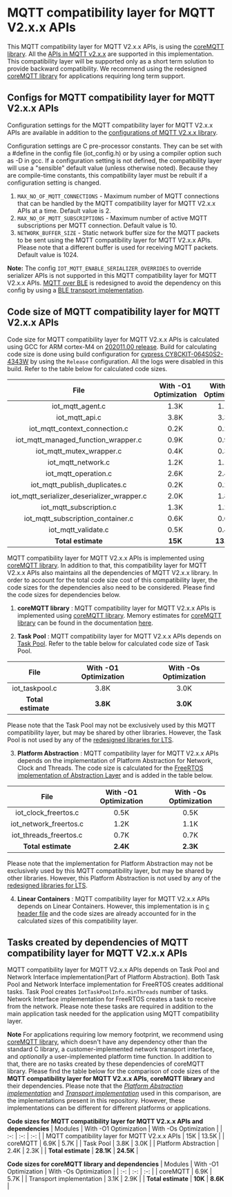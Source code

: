 # MQTT compatibility layer for MQTT V2.x.x APIs

This MQTT compatibility layer for MQTT V2.x.x APIs, is using the [coreMQTT library](https://github.com/FreeRTOS/coreMQTT/blob/master/README.md). All the [APIs in MQTT v2.x.x](include/iot_mqtt.h) are supported in this implementation. This compatibility layer will be supported only as a short term solution to provide backward compatibility. We recommend using the redesigned [coreMQTT library](https://github.com/FreeRTOS/coreMQTT/blob/master/README.md) for applications requiring long term support.


## Configs for MQTT compatibility layer for MQTT V2.x.x APIs

Configuration settings for the MQTT compatibility layer for MQTT V2.x.x APIs are available in addition to the [configurations of MQTT V2.x.x library](https://docs.aws.amazon.com/freertos/latest/lib-ref/embedded-csdk/v4.0_beta_deprecated/lib-ref/c-sdk/mqtt/mqtt_config.html).

Configuration settings are C pre-processor constants. They can be set with a #define in the config file (iot_config.h) or by using a compiler option such as -D in gcc. If a configuration setting is not defined, the compatibility layer will use a "sensible" default value (unless otherwise noted). Because they are compile-time constants, this compatibility layer must be rebuilt if a configuration setting is changed.

1. `MAX_NO_OF_MQTT_CONNECTIONS` - Maximum number of MQTT connections that can be handled by the MQTT compatibility layer for MQTT V2.x.x APIs at a time. Default value is 2.
2. `MAX_NO_OF_MQTT_SUBSCRIPTIONS` - Maximum number of active MQTT subscriptions per MQTT connection. Default value is 10.
3. `NETWORK_BUFFER_SIZE` - Static network buffer size for the MQTT packets to be sent using the MQTT compatibility layer for MQTT V2.x.x APIs. Please note that a different buffer is used for receiving MQTT packets. Default value is 1024.


**Note:** The config `IOT_MQTT_ENABLE_SERIALIZER_OVERRIDES` to override serializer APIs is not supported in this MQTT compatibility layer for MQTT V2.x.x APIs. [MQTT over BLE](https://docs.aws.amazon.com/freertos/latest/userguide/ble-demo.html#ble-demo-mqtt) is redesigned to avoid the dependency on this config by using a [BLE transport implementation](../ble/src/services/mqtt_ble/iot_ble_mqtt_transport.c).

## Code size of MQTT compatibility layer for MQTT V2.x.x APIs

Code size for MQTT compatibility layer for MQTT V2.x.x APIs is calculated using GCC for ARM cortex-M4 on [202011.00 release](https://github.com/aws/amazon-freertos/releases/tag/202011.00). Build for calculating code size is done using build configuration for [cypress CY8CKIT-064S0S2-4343W](https://docs.aws.amazon.com/freertos/latest/userguide/getting_started_cypress_psoc64.html) by using the `Release` configuration. All the logs were disabled in this build. Refer to the table below for calculated code sizes.

| File | With -O1 Optimization | With -Os Optimization |
| :-: | :-: | :-: |
| iot_mqtt_agent.c | 1.3K | 1.1K |
| iot_mqtt_api.c | 3.8K | 3.3K |
| iot_mqtt_context_connection.c | 0.2K | 0.2K |
| iot_mqtt_managed_function_wrapper.c | 0.9K | 0.9K |
| iot_mqtt_mutex_wrapper.c | 0.4K | 0.3K |
| iot_mqtt_network.c | 1.2K | 1.1K |
| iot_mqtt_operation.c | 2.6K | 2.4K |
| iot_mqtt_publish_duplicates.c | 0.2K | 0.2K |
| iot_mqtt_serializer_deserializer_wrapper.c | 2.0K | 1.8K |
| iot_mqtt_subscription.c | 1.3K | 1.2K |
| iot_mqtt_subscription_container.c | 0.6K | 0.6K |
| iot_mqtt_validate.c | 0.5K | 0.4K |
| **Total estimate** | **15K** | **13.5K** |

MQTT compatibility layer for MQTT V2.x.x APIs is implemented using [coreMQTT library](https://github.com/FreeRTOS/coreMQTT/blob/master/README.md). In addition to that, this compatibility layer for MQTT V2.x.x APIs also maintains all the dependencies of MQTT V2.x.x library. In order to account for the total code size cost of this compatibility layer, the code sizes for the dependencies also need to be considered. Please find the code sizes for dependencies below.

1. **coreMQTT library** : MQTT compatibility layer for MQTT V2.x.x APIs is implemented using [coreMQTT library](https://github.com/FreeRTOS/coreMQTT/blob/master/README.md). Memory estimates for [coreMQTT library](https://github.com/FreeRTOS/coreMQTT/blob/master/README.md) can be found in the documentation [here](https://freertos.org/mqtt/index.html).

2. **Task Pool** : MQTT compatibility layer for MQTT V2.x.x APIs depends on [Task Pool](../common/taskpool/). Refer to the table below for calculated code size of Task Pool.

| File | With -O1 Optimization | With -Os Optimization |
| :-: | :-: | :-: |
| iot_taskpool.c | 3.8K | 3.0K |
| **Total estimate** | **3.8K** | **3.0K** |

Please note that the Task Pool may not be exclusively used by this MQTT compatibility layer, but may be shared by other libraries. However, the Task Pool is not used by any of the [redesigned libraries for LTS](https://www.freertos.org/ltsroadmap.html).

3. **Platform Abstraction** :  MQTT compatibility layer for MQTT V2.x.x APIs depends on the implementation of Platform Abstraction for Network, Clock and Threads. The code size is calculated for the [FreeRTOS implementation of Abstraction Layer](../../../abstractions/platform/freertos) and is added in the table below.

| File | With -O1 Optimization | With -Os Optimization |
| :-: | :-: | :-: |
| iot_clock_freertos.c | 0.5K | 0.5K |
| iot_network_freertos.c | 1.2K | 1.1K |
| iot_threads_freertos.c | 0.7K | 0.7K |
| **Total estimate** | **2.4K** | **2.3K** |

Please note that the implementation for Platform Abstraction may not be exclusively used by this MQTT compatibility layer, but may be shared by other libraries. However, this Platform Abstraction is not used by any of the [redesigned libraries for LTS](https://www.freertos.org/ltsroadmap.html).

4. **Linear Containers** : MQTT compatibility layer for MQTT V2.x.x APIs depends on Linear Containers. However, this implementation is in [c header file](../common/include/iot_linear_containers.h) and the code sizes are already accounted for in the calculated sizes of this compatibility layer.

## Tasks created by dependencies of MQTT compatibility layer for MQTT V2.x.x APIs

MQTT compatibility layer for MQTT V2.x.x APIs depends on Task Pool and Network Interface implementation(Part of Platform Abstraction). Both Task Pool and Network Interface implementation for FreeRTOS creates additional tasks. Task Pool creates `IotTaskPoolInfo.minThreads` number of tasks. Network Interface implementation for FreeRTOS creates a task to receive from the network. Please note these tasks are required in addition to the main application task needed for the application using MQTT compatibility layer.


**Note** For applications requiring low memory footprint, we recommend using [coreMQTT library](https://github.com/FreeRTOS/coreMQTT/blob/master/README.md), which doesn't have any dependency other than the standard C library, a customer-implemented network transport interface, and *optionally* a user-implemented platform time function. In addition to that, there are no tasks created by these dependencies of coreMQTT library.
Please find the table below for the comparison of code sizes of the **MQTT compatibility layer for MQTT V2.x.x APIs**, **coreMQTT library** and their dependencies. Please note that the *[Platform Abstraction implementation](../../../abstractions/platform/freertos)* and *[Transport implementation](../../../abstractions/transport/secure_sockets)* used in this comparison, are the implementations present in this repository. However, these implementations can be different for different platforms or applications.

**Code sizes for MQTT compatibility layer for MQTT V2.x.x APIs and dependencies**
| Modules | With -O1 Optimization | With -Os Optimization |
| :-: | :-: | :-: |
| MQTT compatibility layer for MQTT V2.x.x APIs | 15K | 13.5K |
| coreMQTT | 6.9K | 5.7K |
| Task Pool | 3.8K | 3.0K |
| Platform Abstraction | 2.4K | 2.3K |
| **Total estimate** | **28.1K** | **24.5K** |

**Code sizes for coreMQTT library and dependencies**
| Modules | With -O1 Optimization | With -Os Optimization |
| :-: | :-: | :-: |
| coreMQTT | 6.9K | 5.7K |
| Transport implementation | 3.1K | 2.9K |
| **Total estimate** | **10K** | **8.6K** |

